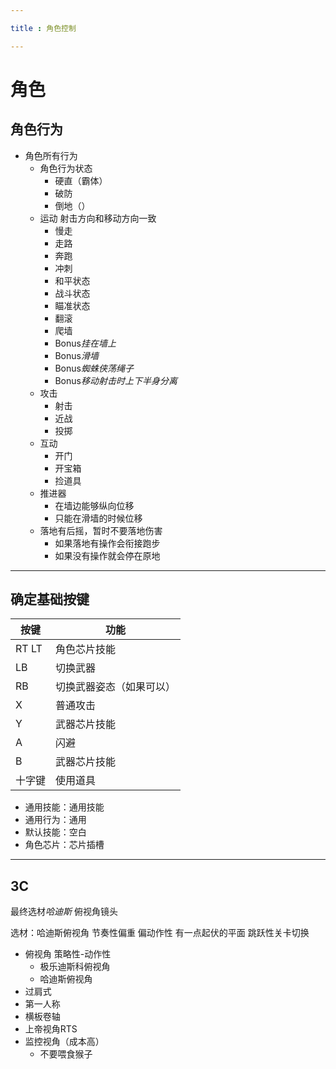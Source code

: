 ```yaml
---

title : 角色控制

---
```


# 角色

## 角色行为

- 角色所有行为
    - 角色行为状态
        - 硬直（霸体）
        - 破防
        - 倒地（）
    - 运动 射击方向和移动方向一致 
        - 慢走
        - 走路
        - 奔跑
        - 冲刺
        - 和平状态
        - 战斗状态
        - 瞄准状态
        - 翻滚
        - 爬墙
        - Bonus*挂在墙上*
        - Bonus*滑墙*
        - Bonus*蜘蛛侠荡绳子*
        - Bonus*移动射击时上下半身分离*
    - 攻击
        - 射击
        - 近战
        - 投掷
    - 互动
        - 开门
        - 开宝箱
        - 捡道具
    - 推进器 
        - 在墙边能够纵向位移
        - 只能在滑墙的时候位移
    - 落地有后摇，暂时不要落地伤害
        - 如果落地有操作会衔接跑步
        - 如果没有操作就会停在原地

---

## 确定基础按键

按键|功能
---|---
RT LT |角色芯片技能
LB |切换武器
RB |切换武器姿态（如果可以）
X |普通攻击
Y |武器芯片技能
A |闪避
B |武器芯片技能
十字键|使用道具


- 通用技能：通用技能
- 通用行为：通用
- 默认技能：空白
- 角色芯片：芯片插槽


---

## 3C

最终选材*哈迪斯* 俯视角镜头

选材：哈迪斯俯视角 节奏性偏重 偏动作性 有一点起伏的平面 跳跃性关卡切换 

- 俯视角 策略性-动作性
    - 极乐迪斯科俯视角 
    - 哈迪斯俯视角
- 过肩式
- 第一人称
- 横板卷轴
- 上帝视角RTS
- 监控视角（成本高）
    - 不要喂食猴子